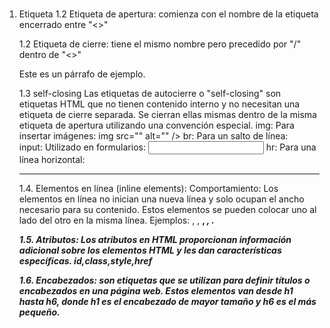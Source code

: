 
###

1. Etiqueta 
    1.2 Etiqueta de apertura:  comienza con el nombre de la etiqueta encerrado entre "<>" 
    
    1.2 Etiqueta de cierre: tiene el mismo nombre pero precedido por "/" dentro de "<>"
    <p>Este es un párrafo de ejemplo.</p>
    
    1.3 self-closing
    Las etiquetas de autocierre o "self-closing" son etiquetas HTML que no tienen contenido interno y no necesitan una etiqueta de cierre separada. Se cierran ellas mismas dentro de la misma etiqueta de apertura utilizando una convención especial.
    img: Para insertar imágenes: img src="" alt="" />
    br: Para un salto de línea: <br />
    input: Utilizado en formularios: <input type="text" name="nombre" />
    hr: Para una línea horizontal: <hr />

    1.4. Elementos en línea (inline elements):
    Comportamiento: Los elementos en línea no inician una nueva línea y solo ocupan el ancho necesario para su contenido. Estos elementos se pueden colocar uno al lado del otro en la misma línea.
    Ejemplos: <span>, <a>, <strong>, <em>, <img>.

    1.5. Atributos:
    Los atributos en HTML proporcionan información adicional sobre los elementos HTML y les dan características específicas. 
    id,class,style,href

    1.6. Encabezados:
    son etiquetas que se utilizan para definir títulos o encabezados en una página web. Estos elementos van desde h1 hasta h6, donde h1 es el encabezado de mayor tamaño y h6 es el más pequeño.
